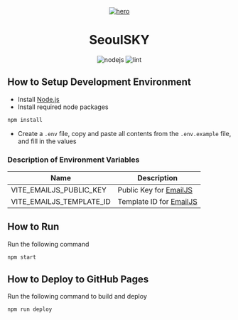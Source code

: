 <div align="center">
    <a href="https://www.seoulsky.dev">
      <img alt="hero" src="https://github.com/SeoulSKY/SeoulSKY/blob/main/assets/header.gif">
    </a>
    <h1>SeoulSKY</h1>
</div>

<div align="center">
    <img src="https://img.shields.io/badge/Node.js-v21.7-84ba64" alt="nodejs">
    <img src="https://github.com/SeoulSKY/SeoulSKY.github.io/actions/workflows/lint.yml/badge.svg" alt="lint">
</div>

## How to Setup Development Environment

- Install [Node.js](https://nodejs.org/en/download/package-manager)
- Install required node packages

```bash
npm install
```

- Create a `.env` file, copy and paste all contents from the `.env.example` file, and fill in the values

### Description of Environment Variables

| Name                     | Description                                        |
| ------------------------ | -------------------------------------------------- |
| VITE_EMAILJS_PUBLIC_KEY  | Public Key for [EmailJS](https://www.emailjs.com)  |
| VITE_EMAILJS_TEMPLATE_ID | Template ID for [EmailJS](https://www.emailjs.com) |

## How to Run

Run the following command

```bash
npm start
```

## How to Deploy to GitHub Pages

Run the following command to build and deploy

```bash
npm run deploy
```

